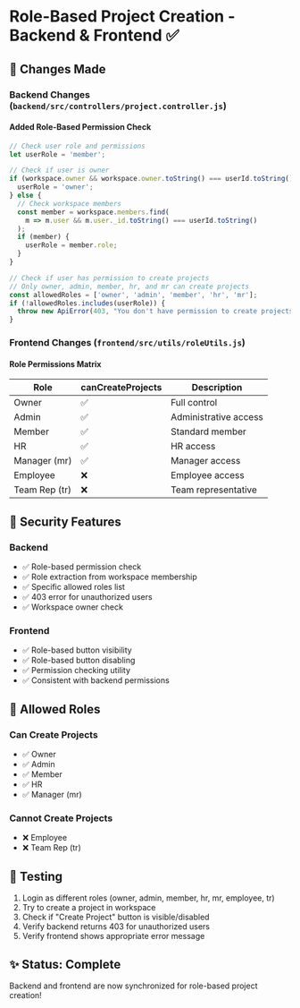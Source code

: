 # Role-Based Project Creation - Backend & Frontend ✅

## 🎯 Changes Made

### Backend Changes (`backend/src/controllers/project.controller.js`)

#### Added Role-Based Permission Check
```javascript
// Check user role and permissions
let userRole = 'member';

// Check if user is owner
if (workspace.owner && workspace.owner.toString() === userId.toString()) {
  userRole = 'owner';
} else {
  // Check workspace members
  const member = workspace.members.find(
    m => m.user && m.user._id.toString() === userId.toString()
  );
  if (member) {
    userRole = member.role;
  }
}

// Check if user has permission to create projects
// Only owner, admin, member, hr, and mr can create projects
const allowedRoles = ['owner', 'admin', 'member', 'hr', 'mr'];
if (!allowedRoles.includes(userRole)) {
  throw new ApiError(403, "You don't have permission to create projects in this workspace");
}
```

### Frontend Changes (`frontend/src/utils/roleUtils.js`)

#### Role Permissions Matrix

| Role | canCreateProjects | Description |
|------|-------------------|-------------|
| Owner | ✅ | Full control |
| Admin | ✅ | Administrative access |
| Member | ✅ | Standard member |
| HR | ✅ | HR access |
| Manager (mr) | ✅ | Manager access |
| Employee | ❌ | Employee access |
| Team Rep (tr) | ❌ | Team representative |

## 🔐 Security Features

### Backend
- ✅ Role-based permission check
- ✅ Role extraction from workspace membership
- ✅ Specific allowed roles list
- ✅ 403 error for unauthorized users
- ✅ Workspace owner check

### Frontend
- ✅ Role-based button visibility
- ✅ Role-based button disabling
- ✅ Permission checking utility
- ✅ Consistent with backend permissions

## 🎯 Allowed Roles

### Can Create Projects
- ✅ Owner
- ✅ Admin
- ✅ Member
- ✅ HR
- ✅ Manager (mr)

### Cannot Create Projects
- ❌ Employee
- ❌ Team Rep (tr)

## 🧪 Testing

1. Login as different roles (owner, admin, member, hr, mr, employee, tr)
2. Try to create a project in workspace
3. Check if "Create Project" button is visible/disabled
4. Verify backend returns 403 for unauthorized users
5. Verify frontend shows appropriate error message

## ✨ Status: Complete

Backend and frontend are now synchronized for role-based project creation!

